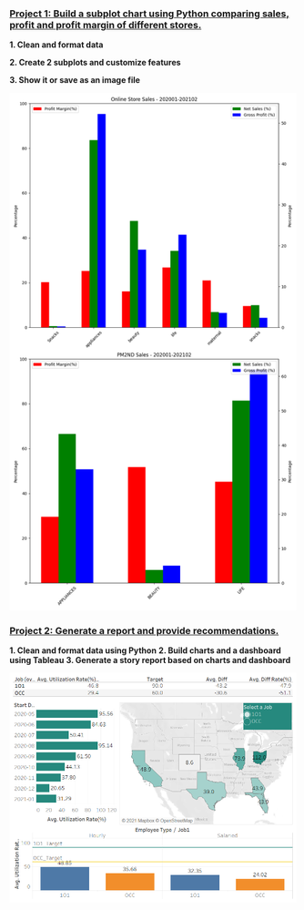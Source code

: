 ### [Project 1: Build a subplot chart using Python comparing sales, profit and profit margin of different stores.](https://github.com/checkming00/Portfolio/tree/main/python_visualization)

**1. Clean and format data**

**2. Create 2 subplots and customize features**

**3. Show it or save as an image file**


![](https://github.com/checkming00/Portfolio/blob/main/python_visualization/img.png)

### [Project 2: Generate a report and provide recommendations.](https://github.com/checkming00/Portfolio/tree/main/Utilization_rate)

**1. Clean and format data using Python**
**2. Build charts and a dashboard using Tableau**
**3. Generate a story report based on charts and dashboard**

![](https://github.com/checkming00/Portfolio/blob/main/Utilization_rate/UR_Report.png)
